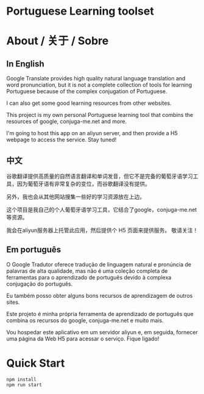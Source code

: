 Portuguese Learning toolset
====

# About / 关于 / Sobre

## In English

Google Translate provides high quality natural language translation and word pronunciation, but it is not a complete collection of tools for learning Portuguese because of the complex conjugation of Portuguese.

I can also get some good learning resources from other websites.

This project is my own personal Portuguese learning tool that combins the resources of google, conjuga-me.net and more.

I'm going to host this app on an aliyun server, and then provide a H5 webpage to access the service. Stay tuned!


## 中文

谷歌翻译提供高质量的自然语言翻译和单词发音，但它不是完备的葡萄牙语学习工具，因为葡萄牙语有非常复杂的变位，而谷歌翻译没有提供。 

另外，我也会从其他网站搜集一些好的学习资源放在上边。

这个项目是我自己的个人葡萄牙语学习工具，它结合了google，conjuga-me.net等资源。

我会在aliyun服务器上托管此应用，然后提供个 H5 页面来提供服务。 敬请关注！


## Em português

O Google Tradutor oferece tradução de linguagem natural e pronúncia de palavras de alta qualidade, mas não é uma coleção completa de ferramentas para o aprendizado de português devido à complexa conjugação do português. 

Eu também posso obter alguns bons recursos de aprendizagem de outros sites.

Este projeto é minha própria ferramenta de aprendizado de português que combina os recursos do google, conjuga-me.net e muito mais.

Vou hospedar este aplicativo em um servidor aliyun e, em seguida, fornecer uma página da Web H5 para acessar o serviço. Fique ligado!


# Quick Start

```
npm install
npm run start
```
